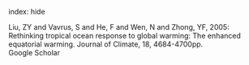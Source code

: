 index: hide

<div class="Citation">

  <div class="Citation-body">
    <div class="Citation-text">Liu, ZY and Vavrus, S and He, F and Wen, N and Zhong, YF, 2005: Rethinking tropical ocean response to global warming: The enhanced equatorial warming. <span class="Article-journal">Journal of Climate, </span><span class="Article-volume">18, </span>4684-4700pp.</div>
    <div class="Citation-links">
      <div class="CitationLink" data-href="https://scholar.google.com/scholar?q=Rethinking+tropical+ocean+response+to+global+warming%3A+The+enhanced+equatorial+warming">
        <div class="CitationLink-icon CitationLink-Scholar"></div>
        <div class="CitationLink-text">Google Scholar</div>
      </div>
    </div>
  </div>
</div>


<div class="Citation-copy">

</div>